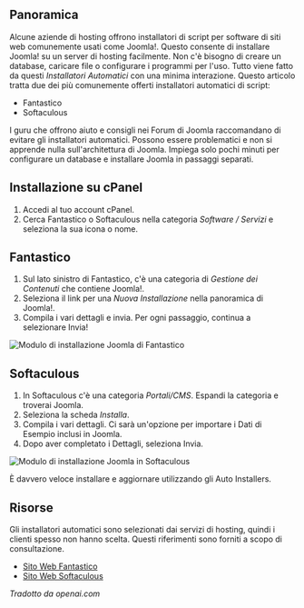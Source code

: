 <!-- Filename: Installing_Joomla_using_an_Auto_Installer / Display title: Installazione dell'Installatore Automatico  -->

## Panoramica

Alcune aziende di hosting offrono installatori di script per software di siti web comunemente usati come Joomla!. Questo consente di installare Joomla! su un server di hosting facilmente. Non c'è bisogno di creare un database, caricare file o configurare i programmi per l'uso. Tutto viene fatto da questi *Installatori Automatici* con una minima interazione. Questo articolo tratta due dei più comunemente offerti installatori automatici di script:

- Fantastico
- Softaculous

<div class="alert alert-warning">I guru che offrono aiuto e consigli nei
Forum di Joomla raccomandano di evitare gli installatori automatici. Possono essere problematici e non si apprende nulla sull'architettura di Joomla. Impiega solo pochi minuti per configurare un database e installare Joomla in passaggi separati.</div>

## Installazione su cPanel

1. Accedi al tuo account cPanel.
2. Cerca Fantastico o Softaculous nella categoria *Software / Servizi* e seleziona la sua icona o nome.

## Fantastico

1. Sul lato sinistro di Fantastico, c'è una categoria di *Gestione dei Contenuti* che contiene Joomla!.
2. Seleziona il link per una *Nuova Installazione* nella panoramica di Joomla!.
3. Compila i vari dettagli e invia. Per ogni passaggio, continua a selezionare Invia!

![Modulo di installazione Joomla di Fantastico](../../../en/images/hosting/auto-installer-fantastico.jpg)

## Softaculous

1. In Softaculous c'è una categoria *Portali/CMS*. Espandi la categoria e troverai Joomla. 
2. Seleziona la scheda *Installa*.
3. Compila i vari dettagli. Ci sarà un'opzione per importare i Dati di Esempio inclusi in Joomla.
4. Dopo aver completato i Dettagli, seleziona Invia.

![Modulo di installazione Joomla in Softaculous](../../../en/images/hosting/auto-installer-softaculous.jpg)

È davvero veloce installare e aggiornare utilizzando gli Auto Installers.

## Risorse

Gli installatori automatici sono selezionati dai servizi di hosting, quindi i clienti spesso non hanno scelta. Questi riferimenti sono forniti a scopo di consultazione.

- <a href="http://www.netenberg.com"
  rel="nofollow noreferrer noopener">Sito Web Fantastico</a>
- <a href="http://www.softaculous.com"
  rel="nofollow noreferrer noopener">Sito Web Softaculous</a>

*Tradotto da openai.com*

